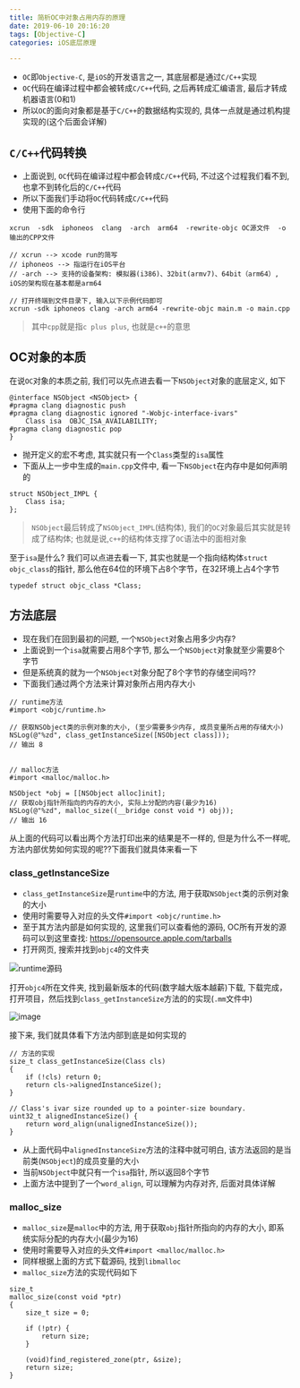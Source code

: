 ```yaml
---
title: 简析OC中对象占用内存的原理
date: 2019-06-10 20:16:20
tags: [Objective-C]
categories: iOS底层原理

---
```




- `OC`即`Objective-C`, 是`iOS`的开发语言之一, 其底层都是通过`C/C++`实现
- `OC`代码在编译过程中都会被转成`C/C++`代码, 之后再转成汇编语言, 最后才转成机器语言(0和1)
- 所以`OC`的面向对象都是基于`C/C++`的数据结构实现的, 具体一点就是通过机构提实现的(这个后面会详解)

<!--more-->



## `C/C++`代码转换

 - 上面说到, `OC`代码在编译过程中都会转成`C/C++`代码, 不过这个过程我们看不到, 也拿不到转化后的`C/C++`代码
 - 所以下面我们手动将`OC`代码转成`C/C++`代码
 - 使用下面的命令行
 

```objc
xcrun  -sdk  iphoneos  clang  -arch  arm64  -rewrite-objc OC源文件  -o  输出的CPP文件

// xcrun --> xcode run的简写
// iphoneos --> 指运行在iOS平台
// -arch --> 支持的设备架构: 模拟器(i386)、32bit(armv7)、64bit（arm64）, iOS的架构现在基本都是arm64

// 打开终端到文件目录下, 输入以下示例代码即可
xcrun -sdk iphoneos clang -arch arm64 -rewrite-objc main.m -o main.cpp
```

> 其中`cpp`就是指`c plus plus`, 也就是`c++`的意思

 
## OC对象的本质

在说`OC`对象的本质之前, 我们可以先点进去看一下`NSObject`对象的底层定义, 如下

```objc
@interface NSObject <NSObject> {
#pragma clang diagnostic push
#pragma clang diagnostic ignored "-Wobjc-interface-ivars"
    Class isa  OBJC_ISA_AVAILABILITY;
#pragma clang diagnostic pop
}
```

- 抛开定义的宏不考虑, 其实就只有一个`Class`类型的`isa`属性
- 下面从上一步中生成的`main.cpp`文件中, 看一下`NSObject`在内存中是如何声明的


```objc
struct NSObject_IMPL {
    Class isa;
};
```

> `NSObject`最后转成了`NSObject_IMPL`(结构体), 我们的`OC`对象最后其实就是转成了结构体; 也就是说,`c++`的结构体支撑了`OC`语法中的面相对象

至于`isa`是什么? 我们可以点进去看一下, 其实也就是一个指向结构体`struct objc_class`的指针, 那么他在64位的环境下占8个字节，在32环境上占4个字节

```objc
typedef struct objc_class *Class;
```


## 方法底层

- 现在我们在回到最初的问题, 一个`NSObject`对象占用多少内存?
- 上面说到一个`isa`就需要占用8个字节, 那么一个`NSObject`对象就至少需要8个字节
- 但是系统真的就为一个`NSObject`对象分配了8个字节的存储空间吗??
- 下面我们通过两个方法来计算对象所占用内存大小


```objc
// runtime方法
#import <objc/runtime.h>
        
// 获取NSObject类的示例对象的大小, (至少需要多少内存, 成员变量所占用的存储大小)
NSLog(@"%zd", class_getInstanceSize([NSObject class]));
// 输出 8


// malloc方法
#import <malloc/malloc.h>

NSObject *obj = [[NSObject alloc]init];
// 获取obj指针所指向的内存的大小, 实际上分配的内容(最少为16)
NSLog(@"%zd", malloc_size((__bridge const void *) obj));
// 输出 16
```

从上面的代码可以看出两个方法打印出来的结果是不一样的, 但是为什么不一样呢, 方法内部优势如何实现的呢??下面我们就具体来看一下

### class_getInstanceSize

- `class_getInstanceSize`是`runtime`中的方法, 用于获取`NSObject`类的示例对象的大小
- 使用时需要导入对应的头文件`#import <objc/runtime.h>`
- 至于其方法内部是如何实现的, 这里我们可以查看他的源码, OC所有开发的源码可以到这里查找: https://opensource.apple.com/tarballs
- 打开网页, 搜索并找到`objc4`的文件夹

![runtime源码](https://titanjun.oss-cn-hangzhou.aliyuncs.com/ios/object4.png)

打开`objc4`所在文件夹, 找到最新版本的代码(数字越大版本越薪)下载, 下载完成，打开项目，然后找到`class_getInstanceSize`方法的的实现(`.mm`文件中)


![image](https://titanjun.oss-cn-hangzhou.aliyuncs.com/ios/getclasssize.png)


接下来, 我们就具体看下方法内部到底是如何实现的

```objc
// 方法的实现
size_t class_getInstanceSize(Class cls)
{
    if (!cls) return 0;
    return cls->alignedInstanceSize();
}

// Class's ivar size rounded up to a pointer-size boundary.
uint32_t alignedInstanceSize() {
    return word_align(unalignedInstanceSize());
}
```

- 从上面代码中`alignedInstanceSize`方法的注释中就可明白, 该方法返回的是当前类(`NSObject`)的成员变量的大小
- 当前`NSObject`中就只有一个`isa`指针, 所以返回8个字节
- 上面方法中提到了一个`word_align`, 可以理解为内存对齐, 后面对具体详解


### malloc_size

- `malloc_size`是`malloc`中的方法, 用于获取`obj`指针所指向的内存的大小, 即系统实际分配的内存大小(最少为16)
- 使用时需要导入对应的头文件`#import <malloc/malloc.h>`
- 同样根据上面的方式下载源码, 找到`libmalloc`
- `malloc_size`方法的实现代码如下

```objc
size_t
malloc_size(const void *ptr)
{
	size_t size = 0;

	if (!ptr) {
		return size;
	}

	(void)find_registered_zone(ptr, &size);
	return size;
}
```




































